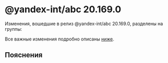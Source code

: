 # @yandex-int/abc 20.169.0

<!-- ЧЕЛОВЕЧЕСКОЕ ВСТУПЛЕНИЕ -->

Изменения, вошедшие в релиз @yandex-int/abc 20.169.0, разделены на группы:

Все важные изменения подробно описаны [ниже](#Пояснения).

## Пояснения

